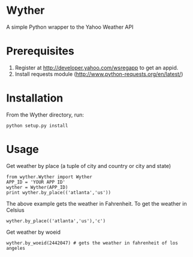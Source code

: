Wyther
================
A simple Python wrapper to the Yahoo Weather API

Prerequisites
=================
1. Register at http://developer.yahoo.com/wsregapp to get an appid.
2. Install requests module (http://www.python-requests.org/en/latest/)

Installation
=================

From the Wyther directory, run:

	python setup.py install

Usage
=================
Get weather by place (a tuple of city and country or city and state)


	from wyther.Wyther import Wyther
	APP_ID = 'YOUR APP ID'
	wyther = Wyther(APP_ID)
	print wyther.by_place(('atlanta','us'))

The above example gets the weather in Fahrenheit. To get the weather in Celsius

	wyther.by_place(('atlanta','us'),'c')

Get weather by woeid

	wyther.by_woeid(2442047) # gets the weather in fahrenheit of los angeles
